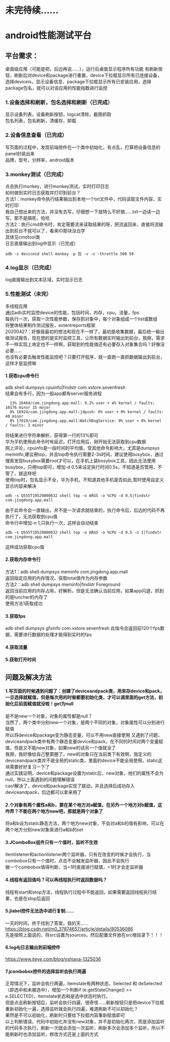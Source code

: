 # 未完待续……
# android性能测试平台
## 平台需求：
桌面级应用（可能是把，后边再说……），运行后桌面显示程序所有功能
有刷新按钮，刷新后对device和package进行重置，device下拉框显示所有已连接设备，选择deviceis，显示设备信息、package下拉框显示所有已安装应用，选择package包名，就可以对该应用的性能指数进行监控
### 1.设备选择和刷新，包名选择和刷新（已完成）
显示设备列表，设备刷新按钮，logcat清除，截图抓取  
包名列表，包名刷新，清缓存，卸载
### 2.设备信息查看（已完成）
写页面的过程中，发现前端控件在一个类中初始化，有点乱，打算把设备信息的panel封装出来  
品牌，型号，分辨率，android版本
### 3.monkey测试（已完成）
点击执行monkey，进行monkey测试，实时打印日志  
如何做到实时日志获取并打印到前台？  
方法1：monkey命令执行结果输出到本地一个txt文件中，代码读取文件内容，实时打印  
我自己想出来的方法，并没有去写，仔细想一下就特么不好搞……txt一边读一边写，那不是搞死，哈哈  
方法2：执行cmd命令时，肯定需要流来读取结果的呀，把流返回来，直接将流输出到前台不就可以了，看来IO那块没白学  
具体见cmdtool类  
日志直接输出到log中显示（已完成）
~~~
adb -s deviceid shell monkey -p 包 -v -v -throttle 500 50
~~~
### 4.log显示（已完成）
log直接输出到文本区域，实时显示日志
### 5.性能测试（未完）
多线程应用  
通过adb实时监控device的性能，包括时间，内存，cpu，流量，fps  
每执行一次，获取一次性能参数，保存到对象中，每个对象组成一个list或数组  
将整体结果制作测试报告，extentreports框架  
20200427：好像我最初的想法和现在不一样了，最初是收集数据，最后统一输出做测试报告，现在想的是实时监控工具，让所有数据实时输出到前台，我擦，需求不一样实现上肯定也不一样啊，获取到的性能值还有必要存入对象集合吗？好像没必要……  
也没有必要去触发性能监控吧？只要打开程序，就一直跑一直抓数据输出到前台，这样才是监控嘛
#### 1.获取cpu命令行
adb shell dumpsys cpuinfo|findstr com.xstore.sevenfresh  
结果会有多行，因为一般app都有server服务进程  
~~~
  13% 16464/com.jingdong.app.mall: 9.2% user + 4% kernel / faults: 10176 minor 15 major
  0% 16924/com.jingdong.app.mall:jdpush: 0% user + 0% kernel / faults: 40 minor
  0% 17019/com.jingdong.app.mall:WatchDogService: 0% user + 0% kernel / faults: 3 minor
~~~
将结果进行字符串解析，获得第一行的13%即可  
华为手机使用此命令时有延迟，打开应用后，刚开始无法获取到cpu数据  
网上评论，cpuinfo是一段时间的平均值，受其他命令影响大，尤其是dumpsys meminfo,建议用top，并且top命令执行需要2-3s时间，建议使用busybox，通过搜索发现busybox需要root才可以，在手机上装bosybox工具，因此无法使用busybox，只用top即可，增加-d 0.5来设定执行时间0.5s，不知道是否管用，不管了，就这样吧  
使用top时，包名显示不全，华为手机，不知道其他手机是否如此,暂时使用自定义显示内容来解决  
~~~
adb -s Q5S5T19529000632 shell top -o ARGS -o %CPU -d 0.5|findstr com.jingdong.app.mall
~~~
由于此命令会一直输出，并不是一次请求就结束的，执行命令后，后边的代码不再执行了，无法获取到cpu值  
命令行中增加-n 1,只执行一次，这样会自动结束  
~~~
adb -s Q5S5T19529000632 shell top -o ARGS -o %CPU -d 0.5 -n 1|findstr com.jingdong.app.mall
~~~
这样成功获取cpu值
#### 2.获取内存命令行
方法1：adb shell dumpsys meminfo com.jingdong.app.mall  
返回指定应用的内存情况，获取total值作为内存参数  
方法2：adb shell dumpsys meminfo|findstr Foreground  
返回当前应用的内存占用，好解析。但是无法确认当前应用，如果app闪退，抓到的是luncher的内存了  
使用方法1获取成功
#### 3.获取fps
adb shell dumpsys gfxinfo com.xstore.sevenfresh
此指令会返回前120个fps数据，需要进行数据的处理才能得到实时的fps
#### 4.获取流量

#### 5.获取打开时间


## 问题及解决方法
#### 1.写页面的时候遇到问题了：创建了deviceandpack类，用来存device和pack，一旦选择就赋值，但是每次用的时候都要初始化类，才可以调里面的get方法，初始化后前面赋值就没啦！get为null  
是不是new一个对象，对象的属性都是null？  
当然了，两个类中分别new一个对象，是两个不同的对象，对象属性可以分别进行赋值  
所以将device和package变为静态变量，可以不用new直接使用
又遇到了问题，deviceandpack类中有两个静态变量device和pack，在不同的时间对两个变量赋值，但是又不能new对象，如果new的话另一个值就没了  
我擦，我好像给自己整蒙圈了，new的对象只在当前类下有效啊，我定义的deviceandpack类并不是全局的static类，里面的device不能全局使用，static这块需要好好复习一下了  
通过实践证明，device和package设置为static后，new对象，他们的属性不会为null，所以上面遇到的问题理解错误  
cao!解决了，device和package实现了联动，并且选择后成功存入deviceandpack，后边都可以拿来用了
#### 2.个对象有两个属性a和b，要在某个地方对a赋值，在另外一个地方对b赋值，这咋弄？不能在两个地方new吧，那就是两个对象了
将a和b设为static静态方法，两个地方new对象，不会对a和b的值有影响，可以在两个地方分别new对象来进行a和b的set  
#### 3.JComboBox组件只有一个值时，监听不生效
itemlistener和actionlistener两个监听器，只有在改变的时候才会执行，当combobox只有一个值时，点击不会触发监听器，因此不会执行  
做一个combobox值得判断，当=1时直接进行赋值，>1时才会走监听器
#### 4.线程有返回值吗？可以再线程执行时返回数据吗？
线程有start和stop方法，线程执行过程中不能返回，如果需要返回线程执行结果，也是在stop后返回
#### 5.jlabel控件无法选中进行复制……
一天的时间，终于找到了答案，我的天……https://blog.csdn.net/m0_37874657/article/details/80536086  
先是按照上面说的，将src设置为sources，然后配置文件放在src根目录下！！！
#### 6.log4j日志输出到前端控件
https://www.iteye.com/blog/yshjava-1325036
#### 7.jcombobox控件的选择监听会执行两遍
正常情况下，监听会执行两遍，itemstate有两种状态，Selected 和 deSelected（即选中和未被选中），增加一个判断if (e.getStateChange() == e.SELECTED)，itemstate状态和是选中状态时执行。  
但是点击刷新按钮后，监听会执行四遍，很奇怪……刷新按钮只是把device下拉框重新初始化一遍，选择监听就会执行四遍，难道刷新不可以初始化？  
果然是不可以初始化，刷新时只要给下拉框内容重新赋值即可  
以上判断错误，代码中初始化并没有new对象，并不是初始化两次，而是添加监听的代码多次执行，刷新一次就会添加一次监听，刷新多次会添加多个监听，所以不能刷新时也添加监听，修改方式还是上面的方式  
